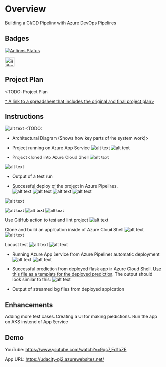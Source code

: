 # Overview

Building a CI/CD Pipeline with Azure DevOps Pipelines

## Badges

[![Actions Status](https://github.com/Baoth99/udacity-prj02/workflows/Python%20application%20test%20with%20Github%20Actions/badge.svg)](https://github.com/Baoth99/udacity-prj02/actions)

<img width="30" height="30" src="https://img.icons8.com/ios-glyphs/30/github.png" alt="github"/>

## Project Plan
<TODO: Project Plan

[](https://trello.com/b/Ml1EjQ0K/udacityprj02)
[* A link to a spreadsheet that includes the original and final project plan>](https://docs.google.com/spreadsheets/d/e/2PACX-1vTG_T01eJ1RdxyhkhZ3O4B6UF5IwXHkApSERZkcUJBJ7rWSUTer0YjSEfdL9Fv4PNmFqsmx78V7CsMq/pubhtml?gid=1568358182&single=true)

## Instructions
![alt text](images/Architecture.png)
<TODO:  
* Architectural Diagram (Shows how key parts of the system work)>

* Project running on Azure App Service
![alt text](images/image.png) ![alt text](images/imageAppUrl.png)

* Project cloned into Azure Cloud Shell
![alt text](images/project_clone_az_csh.png)


![alt text](images/github-action.png) 

* Output of a test run

* Successful deploy of the project in Azure Pipelines.  
![alt text](images/azureDevOpsPipelines.png) 
![alt text](images/Yamlfile.png) 
![alt text](images/docker.png)
![alt text](images/azureDevOpsRelease.png)

![alt text](images/resource.png)

![alt text](images/BuildLog.png)
![alt text](images/Logs.png)
![alt text](images/deploymentcenter.png)


Use GitHub action to test and lint project 
![alt text](images/github-action-build.png)


Clone and build an application inside of Azure Cloud Shell
![alt text](images/project_clone_az_csh.png)
![alt text](images/Azure-Cloud-shell-Build.png)

Locust test
![alt text](images/locus-cmd.png)
![alt text](images/locust.png)

* Running Azure App Service from Azure Pipelines automatic deployment
![alt text](images/azureDevOpsPipeline-prj2.png) ![alt text](images/pipelinefile.png)

* Successful prediction from deployed flask app in Azure Cloud Shell.  [Use this file as a template for the deployed prediction](https://github.com/udacity/nd082-Azure-Cloud-DevOps-Starter-Code/blob/master/C2-AgileDevelopmentwithAzure/project/starter_files/flask-sklearn/make_predict_azure_app.sh).
The output should look similar to this:
![alt text](images/Result.png)

* Output of streamed log files from deployed application

> 

## Enhancements

Adding more test cases.
Creating a UI for making predictions.
Run the app on AKS instend of App Service

## Demo 

YouTube: https://www.youtube.com/watch?v=9qc7_Ed1bZE

App  URL: https://udacity-pj2.azurewebsites.net/


